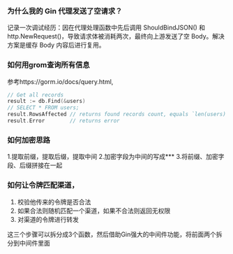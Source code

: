 ### 为什么我的 Gin 代理发送了空请求？

记录一次调试经历：因在代理处理函数中先后调用 ShouldBindJSON() 和 http.NewRequest()，导致请求体被消耗两次，最终向上游发送了空 Body。解决方案是缓存 Body 内容后进行复用。

### 如何用grom查询所有信息
参考https://gorm.io/docs/query.html, 
```go
// Get all records
result := db.Find(&users)
// SELECT * FROM users;
result.RowsAffected // returns found records count, equals `len(users)`
result.Error        // returns error
```

### 如何加密思路
1.提取前缀，提取后缀，提取中间
2.加密字段为中间的写成***
3.将前缀、加密字段、后缀拼接在一起


### 如何让令牌匹配渠道，
1. 校验他传来的令牌是否合法
2. 如果合法则随机匹配一个渠道，如果不合法则返回无权限
3. 对渠道的令牌进行转发

这三个步骤可以拆分成3个函数，然后借助Gin强大的中间件功能，将前面两个拆分到中间件里面